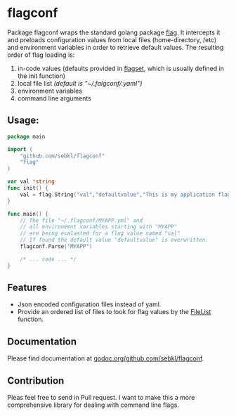 # flagconf
Package flagconf wraps the standard golang package [flag](https://golang.org/pkg/flag/). It intercepts it and preloads configuration values from
local files (home-directory, /etc) and environment variables in order to retrieve default values. The resulting
 order of flag loading is:

1. in-code values (defaults provided in [flagset](https://golang.org/pkg/flag/#FlagSet), which is usually defined in the init function)
2. local file list *(default is "~/.falgconf/<PREFIX>.yaml")*
3. environment variables
4. command line arguments

## Usage:
```go
package main

import (
	"github.com/sebkl/flagconf"
	"flag"
)

var val *string
func init() {
	val = flag.String("val","defaultvalue","This is my application flag."
}

func main() {
	// The file "~/.flagconf/MYAPP.yml" and
	// all environemnt variables starting with "MYAPP"
	// are being evaluated for a flag value named "val"
	// If found the default value "defaultvalue" is overwritten.
	flagconf.Parse("MYAPP")

	/* ... code ... */
}
```

## Features

- Json encoded configuration files instead of yaml.
- Provide an ordered list of files to look for flag values by the [FileList](http://godoc.org/github.com/sebkl/flagconf#FileList) function.


## Documentation
Please find documentation at [godoc.org/github.com/sebkl/flagconf](http://godoc.org/github.com/sebkl/flagconf).

## Contribution
Pleas feel free to send in Pull request. I want to make this a more comprehensive library for dealing with command line flags.

